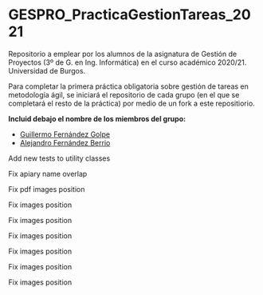 # GESPRO_PracticaGestionTareas_2021
Repositorio a emplear por los alumnos de la asignatura de Gestión de Proyectos (3º de G. en Ing. Informática) en el curso académico 2020/21. Universidad de Burgos.

Para completar la primera práctica obligatoria sobre gestión de tareas en metodología ágil, se iniciará el repositorio de cada grupo (en el que se completará el resto de la práctica) por medio de un fork a este repositiorio.

**Incluid debajo el nombre de los miembros del grupo:**
* [Guillermo Fernández Golpe](https://github.com/Guillefer10)
* [Alejandro Fernández Berrio](https://github.com/afb1002)

Add new tests to utility classes

Fix apiary name overlap

Fix pdf images position

Fix images position

Fix images position

Fix images position

Fix images position

Fix images position 

Fix images position
